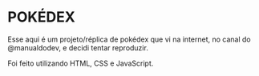 # POKÉDEX

Esse aqui é um projeto/réplica de pokédex que vi na internet, no canal do @manualdodev, e decidi tentar reproduzir.

Foi feito utilizando HTML, CSS e JavaScript.
